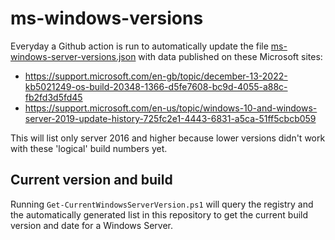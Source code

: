 # ms-windows-versions

Everyday a Github action is run to automatically update the file [ms-windows-server-versions.json](./lists/ms-windows-server-versions.json) with data published on these Microsoft sites: 

* https://support.microsoft.com/en-gb/topic/december-13-2022-kb5021249-os-build-20348-1366-d5fe7608-bc9d-4055-a88c-fb2fd3d5fd45
* https://support.microsoft.com/en-us/topic/windows-10-and-windows-server-2019-update-history-725fc2e1-4443-6831-a5ca-51ff5cbcb059

This will list only server 2016 and higher because lower versions didn't work with these 'logical' build numbers yet.

## Current version and build

Running ```Get-CurrentWindowsServerVersion.ps1``` will query the registry and the automatically generated list in this repository to get the current build version and date for a Windows Server.
